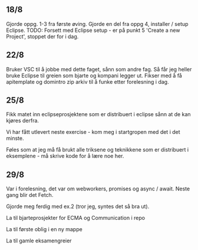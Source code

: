 ## 18/8 
Gjorde oppg. 1-3 fra første øving. Gjorde en del fra oppg 4, installer / setup Eclipse. 
  TODO: Forsett med Eclipse setup - er på punkt 5 'Create a new Project', stoppet der for i dag.

## 22/8
Bruker VSC til å jobbe med dette faget, sånn som andre fag. 
Så får jeg heller bruke Eclipse til greien som bjarte og kompani legger ut.
Fikser med å få apitemplate og domintro zip arkiv til å funke etter forelesning i dag.

## 25/8 
Fikk matet inn eclipseprosjektene som er distribuert i eclipse sånn at de kan kjøres derfra.

Vi har fått utlevert neste exercise - kom meg i startgropen med det i det minste.

Føles som at jeg må få brukt alle triksene og teknikkene som er distribuert i eksemplene - må skrive kode for å lære noe her.


## 29/8 
Var i forelesning, det var om webworkers, promises og async / await.
Neste gang blir det Fetch.

Gjorde meg ferdig med ex.2 (tror jeg, syntes det så bra ut).

La til bjarteprosjekter for ECMA og Communication i repo

La til første oblig i en ny mappe

La til gamle eksamengreier